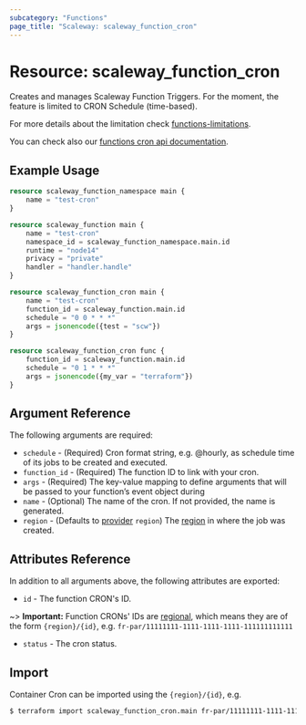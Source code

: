 ```yaml
---
subcategory: "Functions"
page_title: "Scaleway: scaleway_function_cron"
---
```


# Resource: scaleway_function_cron

Creates and manages Scaleway Function Triggers. For the moment, the feature is limited to CRON Schedule (time-based).

For more details about the limitation
check [functions-limitations](https://www.scaleway.com/en/docs/compute/functions/reference-content/functions-limitations/).

You can check also
our [functions cron api documentation](https://www.scaleway.com/en/developers/api/serverless-functions/#crons-942bf4).

## Example Usage

```terraform
resource scaleway_function_namespace main {
    name = "test-cron"
}

resource scaleway_function main {
    name = "test-cron"
    namespace_id = scaleway_function_namespace.main.id
    runtime = "node14"
    privacy = "private"
    handler = "handler.handle"
}

resource scaleway_function_cron main {
    name = "test-cron"
    function_id = scaleway_function.main.id
    schedule = "0 0 * * *"
    args = jsonencode({test = "scw"})
}

resource scaleway_function_cron func {
    function_id = scaleway_function.main.id
    schedule = "0 1 * * *"
    args = jsonencode({my_var = "terraform"})
}
```

## Argument Reference

The following arguments are required:

- `schedule` - (Required) Cron format string, e.g. @hourly, as schedule time of its jobs to be created and
  executed.
- `function_id` - (Required) The function ID to link with your cron.
- `args`   - (Required) The key-value mapping to define arguments that will be passed to your function’s event object
  during
- `name` - (Optional) The name of the cron. If not provided, the name is generated.
- `region` - (Defaults to [provider](../index.md#region) `region`) The [region](../guides/regions_and_zones.md#regions)
  in where the job was created.

## Attributes Reference

In addition to all arguments above, the following attributes are exported:

- `id` - The function CRON's ID.

~> **Important:** Function CRONs' IDs are [regional](../guides/regions_and_zones.md#resource-ids), which means they are of the form `{region}/{id}`, e.g. `fr-par/11111111-1111-1111-1111-111111111111`

- `status` - The cron status.

## Import

Container Cron can be imported using the `{region}/{id}`, e.g.

```bash
$ terraform import scaleway_function_cron.main fr-par/11111111-1111-1111-1111-111111111111
```
